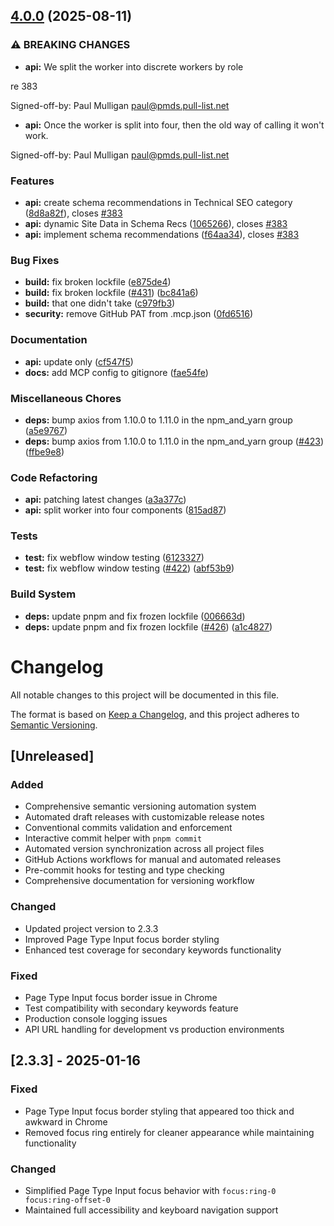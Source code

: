 ## [4.0.0](https://github.com/die-Manufaktur/AI-SEO-Copilot-for-Webflow/compare/v3.3.14...v4.0.0) (2025-08-11)

### ⚠ BREAKING CHANGES

* **api:** We split the worker into discrete workers by role

re 383

Signed-off-by: Paul Mulligan <paul@pmds.pull-list.net>
* **api:** Once the worker is split into four, then the old way of calling it won't work.

Signed-off-by: Paul Mulligan <paul@pmds.pull-list.net>

### Features

* **api:** create schema recommendations in Technical SEO category ([8d8a82f](https://github.com/die-Manufaktur/AI-SEO-Copilot-for-Webflow/commit/8d8a82fc20984511b77547c98c546e6e6f5b3497)), closes [#383](https://github.com/die-Manufaktur/AI-SEO-Copilot-for-Webflow/issues/383)
* **api:** dynamic Site Data in Schema Recs ([1065266](https://github.com/die-Manufaktur/AI-SEO-Copilot-for-Webflow/commit/10652660a098064b131b64654705c84e5455d131)), closes [#383](https://github.com/die-Manufaktur/AI-SEO-Copilot-for-Webflow/issues/383)
* **api:** implement schema recommendations ([f64aa34](https://github.com/die-Manufaktur/AI-SEO-Copilot-for-Webflow/commit/f64aa3475100d7d781e0b79336f0bd067c69d55e)), closes [#383](https://github.com/die-Manufaktur/AI-SEO-Copilot-for-Webflow/issues/383)

### Bug Fixes

* **build:** fix broken lockfile ([e875de4](https://github.com/die-Manufaktur/AI-SEO-Copilot-for-Webflow/commit/e875de49ff88e7251ebe1399dc13fec245e054fa))
* **build:** fix broken lockfile ([#431](https://github.com/die-Manufaktur/AI-SEO-Copilot-for-Webflow/issues/431)) ([bc841a6](https://github.com/die-Manufaktur/AI-SEO-Copilot-for-Webflow/commit/bc841a608eef627d20f93801478a0c62fd2477e7))
* **build:** that one didn't take ([c979fb3](https://github.com/die-Manufaktur/AI-SEO-Copilot-for-Webflow/commit/c979fb3953b264d2e0de3876ffc82a14a2d9dfdd))
* **security:** remove GitHub PAT from .mcp.json ([0fd6516](https://github.com/die-Manufaktur/AI-SEO-Copilot-for-Webflow/commit/0fd65166e530b92fa12c483b4da1e5f451d626d9))

### Documentation

* **api:** update only ([cf547f5](https://github.com/die-Manufaktur/AI-SEO-Copilot-for-Webflow/commit/cf547f5edc259604479f8b8a3d3d92d0109686ee))
* **docs:** add MCP config to gitignore ([fae54fe](https://github.com/die-Manufaktur/AI-SEO-Copilot-for-Webflow/commit/fae54fe895f3c208567224a4a6cb05893a3e8f12))

### Miscellaneous Chores

* **deps:** bump axios from 1.10.0 to 1.11.0 in the npm_and_yarn group ([a5e9767](https://github.com/die-Manufaktur/AI-SEO-Copilot-for-Webflow/commit/a5e9767df63f2bbd593e1f5f1ae56365b9e28dd6))
* **deps:** bump axios from 1.10.0 to 1.11.0 in the npm_and_yarn group ([#423](https://github.com/die-Manufaktur/AI-SEO-Copilot-for-Webflow/issues/423)) ([ffbe9e8](https://github.com/die-Manufaktur/AI-SEO-Copilot-for-Webflow/commit/ffbe9e80a55b59da510bca7f2b031b4c4ee018ea))

### Code Refactoring

* **api:** patching latest changes ([a3a377c](https://github.com/die-Manufaktur/AI-SEO-Copilot-for-Webflow/commit/a3a377c8b89abaddb00cc42b5ac5ec77d65d5946))
* **api:** split worker into four components ([815ad87](https://github.com/die-Manufaktur/AI-SEO-Copilot-for-Webflow/commit/815ad877e9a801806adb698c6783cc67e3470386))

### Tests

* **test:** fix webflow window testing ([6123327](https://github.com/die-Manufaktur/AI-SEO-Copilot-for-Webflow/commit/612332776c3e1936c718f9c5f2eece6e9ed78ca7))
* **test:** fix webflow window testing ([#422](https://github.com/die-Manufaktur/AI-SEO-Copilot-for-Webflow/issues/422)) ([abf53b9](https://github.com/die-Manufaktur/AI-SEO-Copilot-for-Webflow/commit/abf53b93bda869ea96e00ab51be22131a33018ce))

### Build System

* **deps:** update pnpm and fix frozen lockfile ([006663d](https://github.com/die-Manufaktur/AI-SEO-Copilot-for-Webflow/commit/006663d259fc7cc1ff428d066b16aea077e783c8))
* **deps:** update pnpm and fix frozen lockfile ([#426](https://github.com/die-Manufaktur/AI-SEO-Copilot-for-Webflow/issues/426)) ([a1c4827](https://github.com/die-Manufaktur/AI-SEO-Copilot-for-Webflow/commit/a1c4827baa4758cebf511371be568051bab8d5a6))

# Changelog

All notable changes to this project will be documented in this file.

The format is based on [Keep a Changelog](https://keepachangelog.com/en/1.0.0/),
and this project adheres to [Semantic Versioning](https://semver.org/spec/v2.0.0.html).

## [Unreleased]

### Added
- Comprehensive semantic versioning automation system
- Automated draft releases with customizable release notes
- Conventional commits validation and enforcement
- Interactive commit helper with `pnpm commit`
- Automated version synchronization across all project files
- GitHub Actions workflows for manual and automated releases
- Pre-commit hooks for testing and type checking
- Comprehensive documentation for versioning workflow

### Changed
- Updated project version to 2.3.3
- Improved Page Type Input focus border styling
- Enhanced test coverage for secondary keywords functionality

### Fixed
- Page Type Input focus border issue in Chrome
- Test compatibility with secondary keywords feature
- Production console logging issues
- API URL handling for development vs production environments

## [2.3.3] - 2025-01-16

### Fixed
- Page Type Input focus border styling that appeared too thick and awkward in Chrome
- Removed focus ring entirely for cleaner appearance while maintaining functionality

### Changed
- Simplified Page Type Input focus behavior with `focus:ring-0 focus:ring-offset-0`
- Maintained full accessibility and keyboard navigation support
